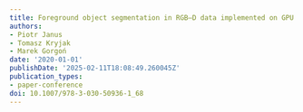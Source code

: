 ```yaml
---
title: Foreground object segmentation in RGB–D data implemented on GPU
authors:
- Piotr Janus
- Tomasz Kryjak
- Marek Gorgoń
date: '2020-01-01'
publishDate: '2025-02-11T18:08:49.260045Z'
publication_types:
- paper-conference
doi: 10.1007/978-3-030-50936-1_68
---
```

